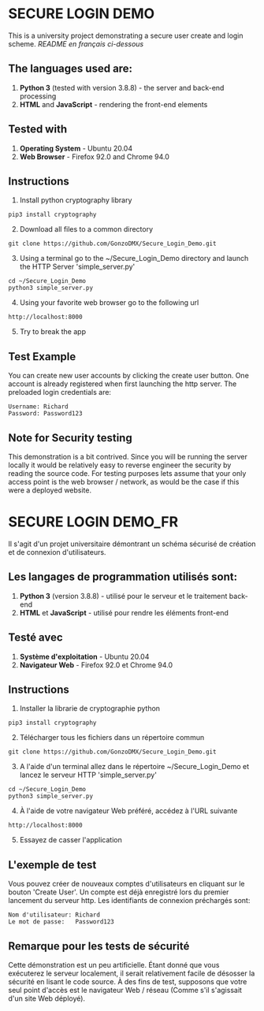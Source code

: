 # SECURE LOGIN DEMO

This is a university project demonstrating a secure user create and login scheme. 
*README en français ci-dessous*

## The languages used are:
1. **Python 3** (tested with version 3.8.8) - the server and back-end processing
2. **HTML** and **JavaScript** - rendering the front-end elements
	
## Tested with
1. **Operating System** - Ubuntu 20.04
2. **Web Browser** - Firefox 92.0 and Chrome 94.0
	
## Instructions
1. Install python cryptography library
```
pip3 install cryptography
```
2. Download all files to a common directory
```
git clone https://github.com/GonzoDMX/Secure_Login_Demo.git
```
3. Using a terminal go to the ~/Secure_Login_Demo directory and launch the HTTP Server 'simple_server.py'
```
cd ~/Secure_Login_Demo
python3 simple_server.py
```
4. Using your favorite web browser go to the following url
```
http://localhost:8000
```
5. Try to break the app

## Test Example
You can create new user accounts by clicking the create user button. One account is already registered when first launching the http server.
The preloaded login credentials are:
```
Username: Richard
Password: Password123
```

## Note for Security testing
This demonstration is a bit contrived. Since you will be running the server locally it would be relatively easy to reverse engineer the security by reading the source code. For testing purposes lets assume that your only access point is the web browser / network, as would be the case if this were a deployed website.




# SECURE LOGIN DEMO_FR

Il s'agit d'un projet universitaire démontrant un schéma sécurisé de création et de connexion d'utilisateurs. 

## Les langages de programmation utilisés sont:
1. **Python 3** (version 3.8.8) - utilisé pour le serveur et le traitement back-end
2. **HTML** et **JavaScript** - utilisé pour rendre les éléments front-end
	
## Testé avec
1. **Système d'exploitation** - Ubuntu 20.04
2. **Navigateur Web** - Firefox 92.0 et Chrome 94.0
	
## Instructions
1. Installer la librarie de cryptographie python
```
pip3 install cryptography
```
2. Télécharger tous les fichiers dans un répertoire commun
```
git clone https://github.com/GonzoDMX/Secure_Login_Demo.git
```
3. A l'aide d'un terminal allez dans le répertoire ~/Secure_Login_Demo et lancez le serveur HTTP 'simple_server.py'
```
cd ~/Secure_Login_Demo
python3 simple_server.py
```
4. À l'aide de votre navigateur Web préféré, accédez à l'URL suivante
```
http://localhost:8000
```
5. Essayez de casser l'application

## L'exemple de test
Vous pouvez créer de nouveaux comptes d'utilisateurs en cliquant sur le bouton 'Create User'. Un compte est déjà enregistré lors du premier lancement du serveur http.
Les identifiants de connexion préchargés sont:
```
Nom d'utilisateur: Richard
Le mot de passe:   Password123
```

## Remarque pour les tests de sécurité
Cette démonstration est un peu artificielle. Étant donné que vous exécuterez le serveur localement, il serait relativement facile de désosser la sécurité en lisant le code source. À des fins de test, supposons que votre seul point d'accès est le navigateur Web / réseau (Comme s'il s'agissait d'un site Web déployé).
